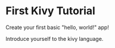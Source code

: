 # First Kivy Tutorial

Create your first basic "hello, world!" app!

Introduce yourself to the kivy language.